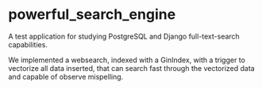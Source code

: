 # powerful_search_engine

A test application for studying PostgreSQL and Django full-text-search capabilities.

We implemented a websearch, indexed with a GinIndex, with a trigger to vectorize all data inserted, that can search fast through the vectorized data and
capable of observe mispelling.


